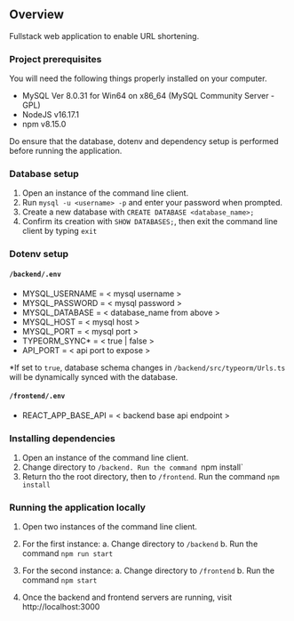 ## Overview

Fullstack web application to enable URL shortening.

### Project prerequisites 

You will need the following things properly installed on your computer.
* MySQL Ver 8.0.31 for Win64 on x86_64 (MySQL Community Server - GPL)
* NodeJS v16.17.1
* npm v8.15.0

Do ensure that the database, dotenv and dependency setup is performed before running the application.

### Database setup
1. Open an instance of the command line client. 
2. Run `mysql -u <username> -p` and enter your password when prompted.
3. Create a new database with `CREATE DATABASE <database_name>;`
4. Confirm its creation with `SHOW DATABASES;`, then exit the command line client by typing `exit`

### Dotenv setup

#### `/backend/.env`
* MYSQL_USERNAME = < mysql username >
* MYSQL_PASSWORD = < mysql password >
* MYSQL_DATABASE = < database_name from above >
* MYSQL_HOST = < mysql host >
* MYSQL_PORT = < mysql port >
* TYPEORM_SYNC* = < true | false >
* API_PORT = < api port to expose >

*If set to `true`, database schema changes in `/backend/src/typeorm/Urls.ts` will be dynamically synced with the database. 

#### `/frontend/.env`
* REACT_APP_BASE_API = < backend base api endpoint >

### Installing dependencies
1. Open an instance of the command line client.
2. Change directory to `/backend. Run the command `npm install`
3. Return tho the root directory, then to `/frontend`. Run the command `npm install`

### Running the application locally
1. Open two instances of the command line client.
2. For the first instance:
		a. Change directory to `/backend`
		b. Run the command `npm run start`
3. For the second instance:
		a. Change directory to `/frontend`
		b. Run the command `npm start`

4. Once the backend and frontend servers are running, visit http://localhost:3000
